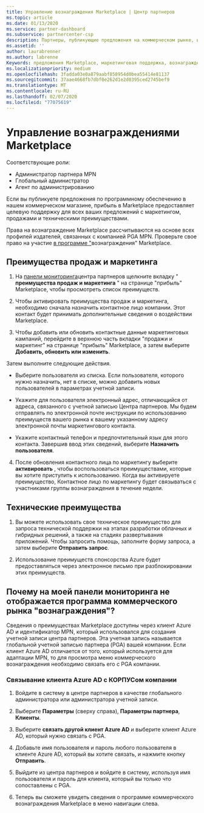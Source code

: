 ```yaml
---
title: Управление вознаграждения Marketplace | Центр партнеров
ms.topic: article
ms.date: 01/13/2020
ms.service: partner-dashboard
ms.subservice: partnercenter-csp
description: Партнеры, публикующие предложения на коммерческом рынке, имеют право на поддержку маркетинговых услуг.
ms.assetid: ''
author: laurabrenner
ms.author: labrenne
Keywords: предложения Marketplace, маркетинговая поддержка, вознаграждения, преимущества для издателя
ms.localizationpriority: medium
ms.openlocfilehash: 3fadda03e0a879aabf858954d0bea55414e81137
ms.sourcegitcommit: 37aae4668fb7dbf0e262d1e2d0395ced2745bef9
ms.translationtype: MT
ms.contentlocale: ru-RU
ms.lasthandoff: 02/07/2020
ms.locfileid: "77075619"
---
```

# <a name="manage-marketplace-rewards"></a>Управление вознаграждениями Marketplace

Соответствующие роли:

- Администратор партнера MPN
- Глобальный администратор
- Агент по администрированию

Если вы публикуете предложения по программному обеспечению в нашем коммерческом магазине, прибыль в Marketplace предоставляет целевую поддержку для всех ваших предложений с маркетингом, продажами и техническими преимуществами. 

Права на вознаграждение Marketplace рассчитываются на основе всех профилей издателей, связанных с компанией PGA MPN. Проверьте свое право на участие [в программе "](https://partner.microsoft.com/dashboard/mpn/program/commercialmarketplace)вознаграждения" Marketplace. 


## <a name="sales-and-marketing-benefits"></a>Преимущества продаж и маркетинга

1. На [панели мониторинга](https://partner.microsoft.com/dashboard)центра партнеров щелкните вкладку " **преимущества продаж и маркетинга** " на странице "прибыль" Marketplace, чтобы просмотреть список преимуществ. 

2. Чтобы активировать преимущества продаж и маркетинга, необходимо сначала назначить контактное лицо компании. Этот контакт будет принимать дополнительные сведения о воздействии Marketplace.

3. Чтобы добавить или обновить контактные данные маркетинговых кампаний, перейдите в верхнюю часть вкладки "продажи и маркетинг" на странице "прибыль" Marketplace, а затем выберите **Добавить, обновить или изменить**. 

Затем выполните следующие действия.

  - Выберите пользователя из списка. Если пользователя, которого нужно назначить, нет в списке, можно добавить новых пользователей в параметрах учетной записи.

  - Укажите для пользователя электронный адрес, отличающийся от адреса, связанного с учетной записью Центра партнеров. Мы будем отправлять по электронной почте инструкции по использованию преимуществ вашего рынка к вашему указанному адресу электронной почты маркетингового контакта.

  - Укажите контактный телефон и предпочтительный язык для этого контакта. Завершив ввод этих сведений, выберите **Назначить пользователя**.

4. После обновления контактного лица по маркетингу выберите **активировать** , чтобы воспользоваться преимуществами, которые вы хотите приступить к использованию. Когда вы активируете преимущество, Контактное лицо по маркетингу будет связываться с участниками группы вознаграждения в течение недели.

## <a name="technical-benefits"></a>Технические преимущества

1. Вы можете использовать свое техническое преимущество для запроса технической поддержки на этапах разработки облачных и гибридных решений, а также на стадиях развертывания приложений. Чтобы запросить помощь, заполните форму запроса, а затем выберите **Отправить запрос**.

2. Использование преимуществ спонсорства Azure будет предоставляться через электронное письмо при разблокировании этих преимуществ. 

## <a name="why-cant-i-see-the-commercial-marketplace-rewards-program-on-my-dashboard"></a>Почему на моей панели мониторинга не отображается программа коммерческого рынка "вознаграждения"?

Сведения о преимуществах Marketplace доступны через клиент Azure AD и идентификатор MPN, который использовался для создания учетной записи центра партнеров. Эта учетная запись называется глобальной учетной записью партнера (PGA) вашей компании. Если клиент Azure AD отличается от того, который используется для адаптации MPN, то для просмотра меню коммерческого вознаграждения необходимо связать его с PGA компании. 

### <a name="to-associate-an-azure-ad-tenant-with-the-pga-of-your-company"></a>Связывание клиента Azure AD с КОРПУСом компании

1. Войдите в систему в центре партнеров в качестве глобального администратора или администратора учетной записи.

2. Выберите **Параметры** (сверху справа), **Параметры партнера**, **Клиенты**. 

3. Выберите **связать другой клиент Azure AD** и выберите клиент Azure AD, который нужно связать с PGA.

4. Добавьте имя пользователя и пароль любого пользователя в клиенте Azure AD, который вы хотите связать, и нажмите кнопку **Отправить**.

5. Выйдите из центра партнеров и войдите в систему, используя имя пользователя и пароль для клиента, который вы только что сопоставлены с PGA.

6. Теперь вы сможете увидеть сведения о программе коммерческого вознаграждения Marketplace в меню навигации слева.


